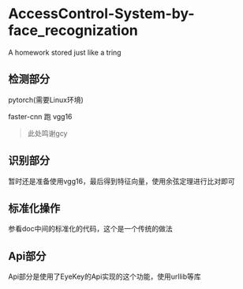 # AccessControl-System-by-face_recognization
A homework stored just like a tring

## 检测部分
pytorch(需要Linux环境)

faster-cnn 跑 vgg16

> 此处鸣谢gcy

## 识别部分
暂时还是准备使用vgg16，最后得到特征向量，使用余弦定理进行比对即可

## 标准化操作
参看doc中间的标准化的代码，这个是一个传统的做法

## Api部分
Api部分是使用了EyeKey的Api实现的这个功能，使用urllib等库